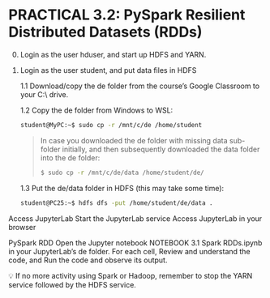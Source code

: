 # PRACTICAL 3.2: PySpark Resilient Distributed Datasets (RDDs)

0. Login as the user hduser, and start up HDFS and YARN. 

1. Login as the user student, and put data files in HDFS

   1.1 Download/copy the de folder from the course’s Google Classroom to your C:\ drive.

   1.2 Copy the de folder from Windows to WSL:
      ~~~bash
      student@MyPC:~$ sudo cp -r /mnt/c/de /home/student
      ~~~
      > In case you downloaded the de folder with missing data sub-folder initially, and then subsequently downloaded the data folder into the de folder:
      > ~~~bash
      > $ sudo cp -r /mnt/c/de/data /home/student/de/
      > ~~~

    1.3 Put the de/data folder in HDFS (this may take some time):
      ~~~bash
      student@PC25:~$ hdfs dfs -put /home/student/de/data .
      ~~~

Access JupyterLab
Start the JupyterLab service 
Access JupyterLab in your browser


PySpark RDD
Open the Jupyter notebook NOTEBOOK 3.1 Spark RDDs.ipynb in your JupyterLab’s de folder.
For each cell,
Review and understand the code, and
Run the code and observe its output.

💡 If no more activity using Spark or Hadoop, remember to stop the YARN service followed by the HDFS service.


